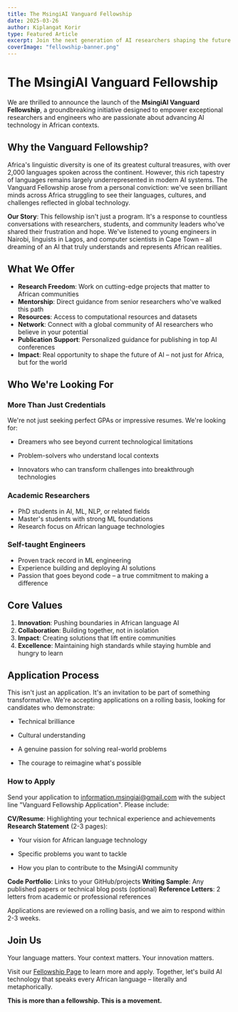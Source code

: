 ```yaml
---
title: The MsingiAI Vanguard Fellowship
date: 2025-03-26
author: Kiplangat Korir
type: Featured Article
excerpt: Join the next generation of AI researchers shaping the future of African language technology through our prestigious Vanguard Fellowship program.
coverImage: "fellowship-banner.png"
---
```


# The MsingiAI Vanguard Fellowship

We are thrilled to announce the launch of the **MsingiAI Vanguard Fellowship**, a groundbreaking initiative designed to empower exceptional researchers and engineers who are passionate about advancing AI technology in African contexts.

## Why the Vanguard Fellowship?

Africa's linguistic diversity is one of its greatest cultural treasures, with over 2,000 languages spoken across the continent. However, this rich tapestry of languages remains largely underrepresented in modern AI systems. The Vanguard Fellowship arose from a personal conviction: we've seen brilliant minds across Africa struggling to see their languages, cultures, and challenges reflected in global technology.

**Our Story**: This fellowship isn't just a program. It's a response to countless conversations with researchers, students, and community leaders who've shared their frustration and hope. We've listened to young engineers in Nairobi, linguists in Lagos, and computer scientists in Cape Town – all dreaming of an AI that truly understands and represents African realities.

## What We Offer

- **Research Freedom**: Work on cutting-edge projects that matter to African communities
- **Mentorship**: Direct guidance from senior researchers who've walked this path
- **Resources**: Access to computational resources and datasets
- **Network**: Connect with a global community of AI researchers who believe in your potential
- **Publication Support**: Personalized guidance for publishing in top AI conferences
- **Impact**: Real opportunity to shape the future of AI – not just for Africa, but for the world

## Who We're Looking For

### More Than Just Credentials
We're not just seeking perfect GPAs or impressive resumes. We're looking for:

- Dreamers who see beyond current technological limitations

- Problem-solvers who understand local contexts

- Innovators who can transform challenges into breakthrough technologies

### Academic Researchers
- PhD students in AI, ML, NLP, or related fields
- Master's students with strong ML foundations
- Research focus on African language technologies

### Self-taught Engineers
- Proven track record in ML engineering
- Experience building and deploying AI solutions
- Passion that goes beyond code – a true commitment to making a difference

## Core Values

1. **Innovation**: Pushing boundaries in African language AI
2. **Collaboration**: Building together, not in isolation
3. **Impact**: Creating solutions that lift entire communities
4. **Excellence**: Maintaining high standards while staying humble and hungry to learn

## Application Process

This isn't just an application. It's an invitation to be part of something transformative. We're accepting applications on a rolling basis, looking for candidates who demonstrate:

- Technical brilliance

- Cultural understanding

- A genuine passion for solving real-world problems

- The courage to reimagine what's possible

### How to Apply
Send your application to information.msingiai@gmail.com with the subject line "Vanguard Fellowship Application". Please include:

**CV/Resume**: Highlighting your technical experience and achievements
**Research Statement** (2-3 pages):

- Your vision for African language technology

- Specific problems you want to tackle

- How you plan to contribute to the MsingiAI community

**Code Portfolio**: Links to your GitHub/projects
**Writing Sample**: Any published papers or technical blog posts (optional)
**Reference Letters**: 2 letters from academic or professional references

Applications are reviewed on a rolling basis, and we aim to respond within 2-3 weeks.

## Join Us

Your language matters. Your context matters. Your innovation matters.

Visit our [Fellowship Page](/fellowship.html) to learn more and apply. Together, let's build AI technology that speaks every African language – literally and metaphorically.

**This is more than a fellowship. This is a movement.**
